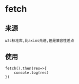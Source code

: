 # fetch

## 来源

    w3c标准库,比axios先进,但是兼容性差点

## 使用

    fetch().then(res=>{
        console.log(res)
    })